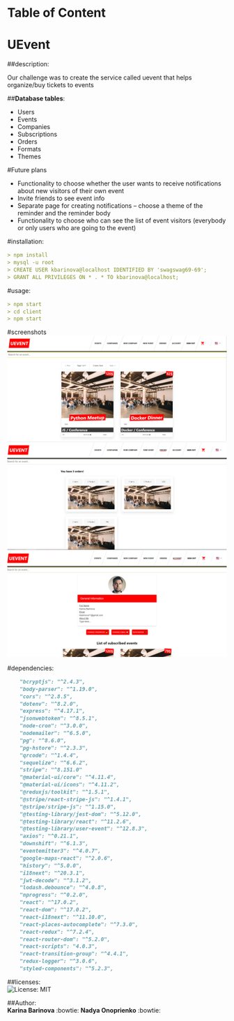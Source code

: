 # Table of Content
# UEvent

##description:

Our challenge was to create the service called uevent that helps organize/buy tickets to events

##**Database tables**:<br/>

- Users<br/>
- Events<br/>
- Companies<br/>
- Subscriptions<br/>
- Orders<br/>
- Formats<br/>
- Themes<br/>

#Future plans
- Functionality to choose whether the user wants to receive notifications about new visitors of their own event
- Invite friends to see event info
- Separate page for creating notifications – choose a theme of the reminder and the reminder body
- Functionality to choose who can see the list of event visitors (everybody or only users who are going to the event)

#installation:
```md
> npm install
> mysql -u root
> CREATE USER kbarinova@localhost IDENTIFIED BY 'swagswag69-69';
> GRANT ALL PRIVILEGES ON * . * TO kbarinova@localhost;

```
#usage:
```md
> npm start
> cd client
> npm start
```

#screenshots
![Alt text](/resources/events.png?raw=true "Events Page Home")
![Alt text](/resources/orders.png?raw=true "Orders Page")
![Alt text](/resources/account.png?raw=true "Account Page")


#dependencies:<br/>
```md
    "bcryptjs": "^2.4.3",
    "body-parser": "^1.19.0",
    "cors": "^2.8.5",
    "dotenv": "^8.2.0",
    "express": "^4.17.1",
    "jsonwebtoken": "^8.5.1",
    "node-cron": "^3.0.0",
    "nodemailer": "^6.5.0",
    "pg": "^8.6.0",
    "pg-hstore": "^2.3.3",
    "qrcode": "^1.4.4",
    "sequelize": "^6.6.2",
    "stripe": "^8.151.0"
    "@material-ui/core": "^4.11.4",
    "@material-ui/icons": "^4.11.2",
    "@reduxjs/toolkit": "^1.5.1",
    "@stripe/react-stripe-js": "^1.4.1",
    "@stripe/stripe-js": "^1.15.0",
    "@testing-library/jest-dom": "^5.12.0",
    "@testing-library/react": "^11.2.6",
    "@testing-library/user-event": "^12.8.3",
    "axios": "^0.21.1",
    "downshift": "^6.1.3",
    "eventemitter3": "^4.0.7",
    "google-maps-react": "^2.0.6",
    "history": "^5.0.0",
    "i18next": "^20.3.1",
    "jwt-decode": "^3.1.2",
    "lodash.debounce": "^4.0.8",
    "nprogress": "^0.2.0",
    "react": "^17.0.2",
    "react-dom": "^17.0.2",
    "react-i18next": "^11.10.0",
    "react-places-autocomplete": "^7.3.0",
    "react-redux": "^7.2.4",
    "react-router-dom": "^5.2.0",
    "react-scripts": "4.0.3",
    "react-transition-group": "^4.4.1",
    "redux-logger": "^3.0.6",
    "styled-components": "^5.2.3",
```
##licenses:<br/>
![License: MIT](https://img.shields.io/badge/License-MIT-green.svg)

##Author:<br/>
**Karina Barinova** :bowtie: 
**Nadya Onoprienko** :bowtie: 